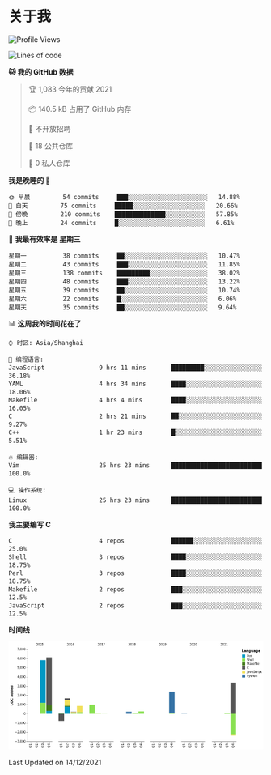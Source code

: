 # 关于我

<!--START_SECTION:waka-->
![Profile Views](http://img.shields.io/badge/%E4%B8%AA%E4%BA%BA%E5%B0%81%E9%9D%A2%E8%A7%82%E7%9C%8B%E6%AC%A1%E6%95%B0-58-blue)

![Lines of code](https://img.shields.io/badge/%E4%BB%8E%E3%80%8C%E4%BD%A0%E5%A5%BD%E4%B8%96%E7%95%8C%E3%80%8D%E6%88%91%E5%B7%B2%E7%BB%8F%E5%86%99%E4%BA%86-19%20Thousand%20%E8%A1%8C%E4%BB%A3%E7%A0%81-blue)

**🐱 我的 GitHub 数据** 

> 🏆 1,083 今年的贡献 2021
 > 
> 📦 140.5 kB 占用了 GitHub 内存 
 > 
> 🚫 不开放招聘
 > 
> 📜 18 公共仓库 
 > 
> 🔑 0 私人仓库  
 > 
**我是晚睡的 🦉** 

```text
🌞 早晨         54 commits     ███░░░░░░░░░░░░░░░░░░░░░░   14.88% 
🌆 白天         75 commits     █████░░░░░░░░░░░░░░░░░░░░   20.66% 
🌃 傍晚         210 commits    ██████████████░░░░░░░░░░░   57.85% 
🌙 晚上         24 commits     █░░░░░░░░░░░░░░░░░░░░░░░░   6.61%

```
📅 **我最有效率是 星期三** 

```text
星期一          38 commits     ██░░░░░░░░░░░░░░░░░░░░░░░   10.47% 
星期二          43 commits     ███░░░░░░░░░░░░░░░░░░░░░░   11.85% 
星期三          138 commits    █████████░░░░░░░░░░░░░░░░   38.02% 
星期四          48 commits     ███░░░░░░░░░░░░░░░░░░░░░░   13.22% 
星期五          39 commits     ██░░░░░░░░░░░░░░░░░░░░░░░   10.74% 
星期六          22 commits     █░░░░░░░░░░░░░░░░░░░░░░░░   6.06% 
星期天          35 commits     ██░░░░░░░░░░░░░░░░░░░░░░░   9.64%

```


📊 **这周我的时间花在了** 

```text
⌚︎ 时区: Asia/Shanghai

💬 编程语言: 
JavaScript               9 hrs 11 mins       █████████░░░░░░░░░░░░░░░░   36.18% 
YAML                     4 hrs 34 mins       ████░░░░░░░░░░░░░░░░░░░░░   18.06% 
Makefile                 4 hrs 4 mins        ████░░░░░░░░░░░░░░░░░░░░░   16.05% 
C                        2 hrs 21 mins       ██░░░░░░░░░░░░░░░░░░░░░░░   9.27% 
C++                      1 hr 23 mins        █░░░░░░░░░░░░░░░░░░░░░░░░   5.51%

🔥 编辑器: 
Vim                      25 hrs 23 mins      █████████████████████████   100.0%

💻 操作系统: 
Linux                    25 hrs 23 mins      █████████████████████████   100.0%

```

**我主要编写 C** 

```text
C                        4 repos             ██████░░░░░░░░░░░░░░░░░░░   25.0% 
Shell                    3 repos             ████░░░░░░░░░░░░░░░░░░░░░   18.75% 
Perl                     3 repos             ████░░░░░░░░░░░░░░░░░░░░░   18.75% 
Makefile                 2 repos             ███░░░░░░░░░░░░░░░░░░░░░░   12.5% 
JavaScript               2 repos             ███░░░░░░░░░░░░░░░░░░░░░░   12.5%

```


**时间线**

![Chart not found](https://raw.githubusercontent.com/Arondight/Arondight/master/charts/bar_graph.png) 


 Last Updated on 14/12/2021
<!--END_SECTION:waka-->
